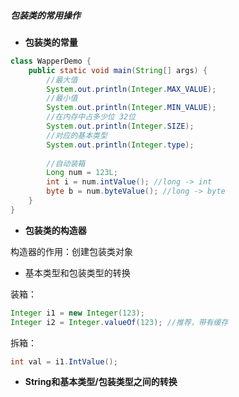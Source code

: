 ##### 包装类的常用操作

- **包装类的常量**

```java
class WapperDemo {
    public static void main(String[] args) {
        //最大值
        System.out.println(Integer.MAX_VALUE);
        //最小值
        System.out.println(Integer.MIN_VALUE);
        //在内存中占多少位 32位
        System.out.println(Integer.SIZE);
        //对应的基本类型
        System.out.println(Integer.type);
        
        //自动装箱
        Long num = 123L;
        int i = num.intValue(); //long -> int
        byte b = num.byteValue(); //long -> byte
    }
}
```

- **包装类的构造器**

构造器的作用：创建包装类对象

- 基本类型和包装类型的转换

装箱：

```java
Integer i1 = new Integer(123);
Integer i2 = Integer.valueOf(123); //推荐，带有缓存
```

拆箱：

```java
int val = i1.IntValue();
```

- **String和基本类型/包装类型之间的转换**

